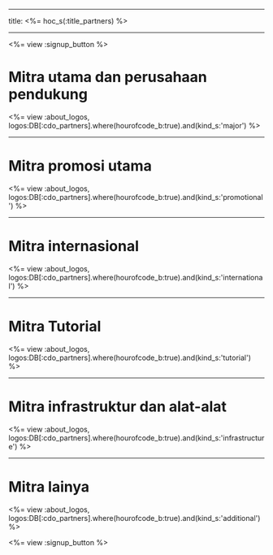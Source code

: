 * * *

title: <%= hoc_s(:title_partners) %>

* * *

<%= view :signup_button %>

# Mitra utama dan perusahaan pendukung

<%= view :about_logos, logos:DB[:cdo_partners].where(hourofcode_b:true).and(kind_s:'major') %>

* * *

# Mitra promosi utama

<%= view :about_logos, logos:DB[:cdo_partners].where(hourofcode_b:true).and(kind_s:'promotional') %>

* * *

# Mitra internasional

<%= view :about_logos, logos:DB[:cdo_partners].where(hourofcode_b:true).and(kind_s:'international') %>

* * *

# Mitra Tutorial

<%= view :about_logos, logos:DB[:cdo_partners].where(hourofcode_b:true).and(kind_s:'tutorial') %>

* * *

# Mitra infrastruktur dan alat-alat

<%= view :about_logos, logos:DB[:cdo_partners].where(hourofcode_b:true).and(kind_s:'infrastructure') %>

* * *

# Mitra lainya

<%= view :about_logos, logos:DB[:cdo_partners].where(hourofcode_b:true).and(kind_s:'additional') %>

<%= view :signup_button %>